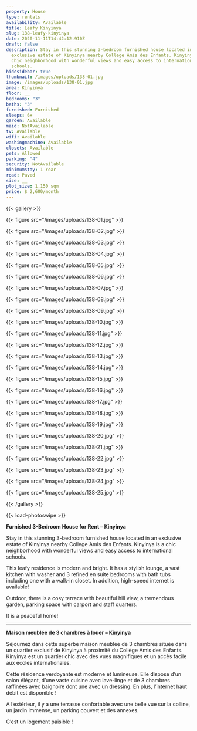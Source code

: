 ```yaml
---
property: House
type: rentals
availability: Available
title: Leafy Kinyinya
slug: 138-leafy-kinyinya
date: 2020-11-11T14:42:12.910Z
draft: false
description: Stay in this stunning 3-bedroom furnished house located in an
  exclusive estate of Kinyinya nearby College Amis des Enfants. Kinyinya is a
  chic neighborhood with wonderful views and easy access to international
  schools.
hidesidebar: true
thumbnail: /images/uploads/138-01.jpg
image: /images/uploads/138-01.jpg
area: Kinyinya
floor: __
bedrooms: "3"
baths: "3"
furnished: Furnished
sleeps: 6+
garden: Available
maid: NotAvailable
tv: Available
wifi: Available
washingmachine: Available
closets: Available
pets: Allowed
parking: "4"
security: NotAvailable
minimumstay: 1 Year
road: Paved
size: __
plot_size: 1,150 sqm
price: $ 2,600/month
---
```

{{< gallery >}}

{{< figure src="/images/uploads/138-01.jpg" >}}

{{< figure src="/images/uploads/138-02.jpg" >}}

{{< figure src="/images/uploads/138-03.jpg" >}}

{{< figure src="/images/uploads/138-04.jpg" >}}

{{< figure src="/images/uploads/138-05.jpg" >}}

{{< figure src="/images/uploads/138-06.jpg" >}}

{{< figure src="/images/uploads/138-07.jpg" >}}

{{< figure src="/images/uploads/138-08.jpg" >}}

{{< figure src="/images/uploads/138-09.jpg" >}}

{{< figure src="/images/uploads/138-10.jpg" >}}

{{< figure src="/images/uploads/138-11.jpg" >}}

{{< figure src="/images/uploads/138-12.jpg" >}}

{{< figure src="/images/uploads/138-13.jpg" >}}

{{< figure src="/images/uploads/138-14.jpg" >}}

{{< figure src="/images/uploads/138-15.jpg" >}}

{{< figure src="/images/uploads/138-16.jpg" >}}

{{< figure src="/images/uploads/138-17.jpg" >}}

{{< figure src="/images/uploads/138-18.jpg" >}}

{{< figure src="/images/uploads/138-19.jpg" >}}

{{< figure src="/images/uploads/138-20.jpg" >}}

{{< figure src="/images/uploads/138-21.jpg" >}}

{{< figure src="/images/uploads/138-22.jpg" >}}

{{< figure src="/images/uploads/138-23.jpg" >}}

{{< figure src="/images/uploads/138-24.jpg" >}}

{{< figure src="/images/uploads/138-25.jpg" >}}

{{< /gallery >}}

{{< load-photoswipe >}}

**Furnished 3-Bedroom House for Rent – Kinyinya**

Stay in this stunning 3-bedroom furnished house located in an exclusive estate of Kinyinya nearby College Amis des Enfants. Kinyinya is a chic neighborhood with wonderful views and easy access to international schools.

This leafy residence is modern and bright. It has a stylish lounge, a vast kitchen with washer and 3 refined en suite bedrooms with bath tubs including one with a walk-in closet. In addition, high-speed internet is available!

Outdoor, there is a cosy terrace with beautiful hill view, a tremendous garden, parking space with carport and staff quarters.

It is a peaceful home!

---

**Maison meublée de 3 chambres à louer – Kinyinya**

Séjournez dans cette superbe maison meublée de 3 chambres située dans un quartier exclusif de Kinyinya à proximité du Collège Amis des Enfants. Kinyinya est un quartier chic avec des vues magnifiques et un accès facile aux écoles internationales.

Cette résidence verdoyante est moderne et lumineuse. Elle dispose d’un salon élégant, d’une vaste cuisine avec lave-linge et de 3 chambres raffinées avec baignoire dont une avec un dressing. En plus, l’internet haut débit est disponible !

A l’extérieur, il y a une terrasse confortable avec une belle vue sur la colline, un jardin immense, un parking couvert et des annexes.

C’est un logement paisible !